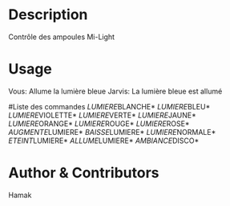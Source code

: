 # Description
Contrôle des ampoules Mi-Light

# Usage
Vous: Allume la lumière bleue
Jarvis: La lumière bleue est allumé

#Liste des commandes
*LUMIERE*BLANCHE*
*LUMIERE*BLEU*
*LUMIERE*VIOLETTE*
*LUMIERE*VERTE*
*LUMIERE*JAUNE*
*LUMIERE*ORANGE*
*LUMIERE*ROUGE*
*LUMIERE*ROSE*
*AUGMENTE*LUMIERE*
*BAISSE*LUMIERE*
*LUMIERE*NORMALE*
*ETEINT*LUMIERE*
*ALLUME*LUMIERE*
*AMBIANCE*DISCO*

# Author & Contributors
Hamak
